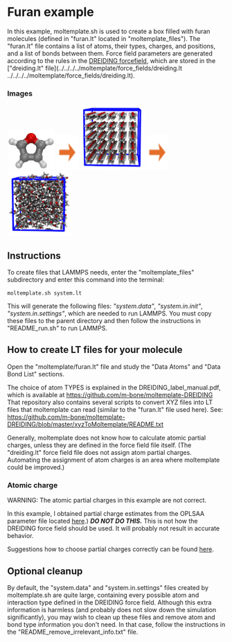 Furan example
==================
In this example, moltemplate.sh is used to create a box filled with furan molecules (defined in "furan.lt" located in "moltemplate_files").  The "furan.lt" file contains a list of atoms, their types, charges, and positions, and a list of bonds between them.  Force field parameters are generated according to the rules in the [DREIDING forcefield](https://doi.org/10.1021/j100389a010), which are stored in the ["dreiding.lt" file](../../../../moltemplate/force_fields/dreiding.lt 
../../../../moltemplate/force_fields/dreiding.lt).

### Images

<img src="images/furan.jpg" width=110> <img src="images/rightarrow.svg" height=80> <img src="images/furan_5x5x10_t=0.jpg" width=150> <img src="images/rightarrow.svg" height=80> <img src="images/furan_5x5x10_t=100ps.jpg" width=150>


## Instructions

To create files that LAMMPS needs, enter the "moltemplate_files" subdirectory
and enter this command into the terminal:

```
moltemplate.sh system.lt
```

This will generate the following files: *"system.data"*, *"system.in.init"*, *"system.in.settings"*, which are needed to run LAMMPS.  You must copy these files to the parent directory and then follow the instructions in "README_run.sh" to run LAMMPS.


## How to create LT files for your molecule

Open the "moltemplate/furan.lt" file and study the "Data Atoms" and "Data Bond List" sections.

The choice of atom TYPES is explained in the DREIDING_label_manual.pdf, which
is available at https://github.com/m-bone/moltemplate-DREIDING
That repository also contains several scripts to convert XYZ files into LT
files that moltemplate can read (similar to the "furan.lt" file used here). See:
https://github.com/m-bone/moltemplate-DREIDING/blob/master/xyzToMoltemplate/README.txt

Generally, moltemplate does not know how to calculate atomic
partial charges, unless they are defined in the force field file itself.
(The "dreiding.lt" force field file does not assign atom partial charges.
Automating the assignment of atom charges is an area where moltemplate
could be improved.)


### Atomic charge

WARNING: The atomic partial charges in this example are not correct.

In this example, I obtained partial charge estimates from the
OPLSAA parameter file located
[here](http://dasher.wustl.edu/tinker/distribution/params/oplsaa.prm).)
***DO NOT DO THIS.***
This is not how the DREIDING force field should be used.
It will probably not result in accurate behavior.

Suggestions how to choose partial charges correctly can be found
[here](https://github.com/jewettaij/moltemplate/blob/master/examples/all_atom/force_field_DREIDING/README.md).


## Optional cleanup

By default, the "system.data" and "system.in.settings" files created by
moltemplate.sh are quite large, containing every possible atom and interaction
type defined in the DREIDING force field.  Although this extra information is
harmless (and probably does not slow down the simulation significantly), you
may wish to clean up these files and remove atom and bond type information
you don't need.  In that case, follow the instructions in the
"README_remove_irrelevant_info.txt" file.
